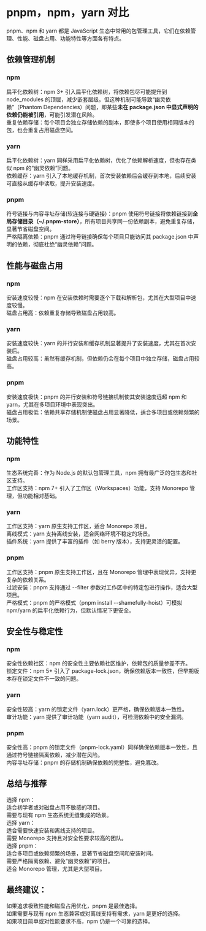 # pnpm，npm，yarn 对比

pnpm、npm 和 yarn 都是 JavaScript 生态中常用的包管理工具，它们在依赖管理、性能、磁盘占用、功能特性等方面各有特点。

## 依赖管理机制

### npm

扁平化依赖树：npm 3+ 引入扁平化依赖树，将依赖包尽可能提升到 node_modules 的顶层，减少嵌套层级。但这种机制可能导致“幽灵依赖”（Phantom Dependencies）问题，即某些**未在 package.json 中显式声明的依赖仍能被引用**，可能引发潜在风险。<br>
重复依赖存储：每个项目会独立存储依赖的副本，即使多个项目使用相同版本的包，也会重复占用磁盘空间。

### yarn

扁平化依赖树：yarn 同样采用扁平化依赖树，优化了依赖解析速度，但也存在类似 npm 的“幽灵依赖”问题。<br>
依赖缓存：yarn 引入了本地缓存机制，首次安装依赖后会缓存到本地，后续安装可直接从缓存中读取，提升安装速度。

### pnpm

符号链接与内容寻址存储(软连接与硬链接)：pnpm 使用符号链接将依赖链接到**全局存储目录（~/.pnpm-store）**，所有项目共享同一份依赖副本，避免重复存储，显著节省磁盘空间。<br>
严格隔离依赖：pnpm 通过符号链接确保每个项目只能访问其 package.json 中声明的依赖，彻底杜绝“幽灵依赖”问题。

## 性能与磁盘占用

### npm

安装速度较慢：npm 在安装依赖时需要逐个下载和解析包，尤其在大型项目中速度较慢。<br>
磁盘占用高：依赖重复存储导致磁盘占用较高。

### yarn

安装速度较快：yarn 的并行安装和缓存机制显著提升了安装速度，尤其在首次安装后。<br>
磁盘占用较高：虽然有缓存机制，但依赖仍会在每个项目中独立存储，磁盘占用较高。

### pnpm

安装速度极快：pnpm 的并行安装和符号链接机制使其安装速度远超 npm 和 yarn，尤其在多项目环境中表现突出。<br>
磁盘占用极低：依赖共享存储机制使磁盘占用显著降低，适合多项目或依赖频繁的场景。

## 功能特性

### npm

生态系统完善：作为 Node.js 的默认包管理工具，npm 拥有最广泛的包生态和社区支持。<br>
工作区支持：npm 7+ 引入了工作区（Workspaces）功能，支持 Monorepo 管理，但功能相对基础。

### yarn

工作区支持：yarn 原生支持工作区，适合 Monorepo 项目。<br>
离线模式：yarn 支持离线安装，适合网络环境不稳定的场景。<br>
插件系统：yarn 提供了丰富的插件（如 berry 版本），支持更灵活的配置。

### pnpm

工作区支持：pnpm 原生支持工作区，且在 Monorepo 管理中表现优异，支持更复杂的依赖关系。<br>
过滤安装：pnpm 支持通过 --filter 参数对工作区中的特定包进行操作，适合大型项目。<br>
严格模式：pnpm 的严格模式（pnpm install --shamefully-hoist）可模拟 npm/yarn 的扁平化依赖行为，但默认情况下更安全。

## 安全性与稳定性

### npm

安全性依赖社区：npm 的安全性主要依赖社区维护，依赖包的质量参差不齐。<br>
锁定文件：npm 5+ 引入了 package-lock.json，确保依赖版本一致性，但早期版本存在锁定文件不一致的问题。

### yarn

安全性较高：yarn 的锁定文件（yarn.lock）更严格，确保依赖版本一致性。<br>
审计功能：yarn 提供了审计功能（yarn audit），可检测依赖中的安全漏洞。

### pnpm

安全性高：pnpm 的锁定文件（pnpm-lock.yaml）同样确保依赖版本一致性，且通过符号链接隔离依赖，减少潜在风险。<br>
内容寻址存储：pnpm 的存储机制确保依赖的完整性，避免篡改。

## 总结与推荐

选择 npm：<br>
适合初学者或对磁盘占用不敏感的项目。<br>
需要与现有 npm 生态系统无缝集成的场景。<br>
选择 yarn：<br>
适合需要快速安装和离线支持的项目。<br>
需要 Monorepo 支持且对安全性要求较高的团队。<br>
选择 pnpm：<br>
适合多项目或依赖频繁的场景，显著节省磁盘空间和安装时间。<br>
需要严格隔离依赖、避免“幽灵依赖”的项目。<br>
适合 Monorepo 管理，尤其是大型项目。<br>

## 最终建议：

如果追求极致性能和磁盘占用优化，pnpm 是最佳选择。<br>
如果需要与现有 npm 生态兼容或对离线支持有需求，yarn 是更好的选择。<br>
如果项目简单或对性能要求不高，npm 仍是一个可靠的选择。<br>
